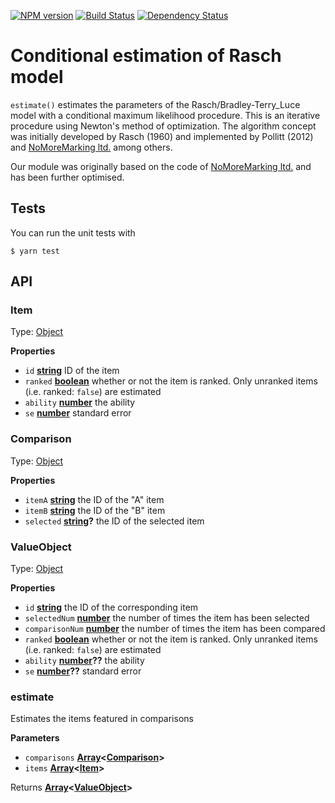  [![NPM version][npm-image]][npm-url] [![Build Status][travis-image]][travis-url] [![Dependency Status][daviddm-url]][daviddm-image]

# Conditional estimation of Rasch model

`estimate()` estimates the parameters of the Rasch/Bradley-Terry_Luce model with a conditional maximum likelihood procedure.
This is an iterative procedure using Newton's method of optimization.
The algorithm concept was initially developed by Rasch (1960) and implemented by Pollitt (2012) and [NoMoreMarking ltd.](https://github.com/NoMoreMarking/cj) among others.

Our module was originally based on the code of [NoMoreMarking ltd.](https://github.com/NoMoreMarking/cj) and has been further optimised.

## Tests

You can run the unit tests with

```
$ yarn test
```

[npm-url]: https://npmjs.org/package/estimating-rasch-model

[npm-image]: https://badge.fury.io/js/estimating-rasch-model.svg

[travis-url]: https://travis-ci.org/d-pac/estimating-rasch-model

[travis-image]: https://travis-ci.org/d-pac/estimating-rasch-model.svg?branch=master

[daviddm-url]: https://david-dm.org/d-pac/estimating-rasch-model.svg?theme=shields.io

[daviddm-image]: https://david-dm.org/d-pac/estimating-rasch-model

## API

<!-- Generated by documentation.js. Update this documentation by updating the source code. -->

### Item

Type: [Object](https://developer.mozilla.org/en-US/docs/Web/JavaScript/Reference/Global_Objects/Object)

**Properties**

-   `id` **[string](https://developer.mozilla.org/en-US/docs/Web/JavaScript/Reference/Global_Objects/String)** ID of the item
-   `ranked` **[boolean](https://developer.mozilla.org/en-US/docs/Web/JavaScript/Reference/Global_Objects/Boolean)** whether or not the item is ranked. Only unranked items (i.e. ranked: `false`) are estimated
-   `ability` **[number](https://developer.mozilla.org/en-US/docs/Web/JavaScript/Reference/Global_Objects/Number)** the ability
-   `se` **[number](https://developer.mozilla.org/en-US/docs/Web/JavaScript/Reference/Global_Objects/Number)** standard error

### Comparison

Type: [Object](https://developer.mozilla.org/en-US/docs/Web/JavaScript/Reference/Global_Objects/Object)

**Properties**

-   `itemA` **[string](https://developer.mozilla.org/en-US/docs/Web/JavaScript/Reference/Global_Objects/String)** the ID of the "A" item
-   `itemB` **[string](https://developer.mozilla.org/en-US/docs/Web/JavaScript/Reference/Global_Objects/String)** the ID of the "B" item
-   `selected` **[string](https://developer.mozilla.org/en-US/docs/Web/JavaScript/Reference/Global_Objects/String)?** the ID of the selected item

### ValueObject

Type: [Object](https://developer.mozilla.org/en-US/docs/Web/JavaScript/Reference/Global_Objects/Object)

**Properties**

-   `id` **[string](https://developer.mozilla.org/en-US/docs/Web/JavaScript/Reference/Global_Objects/String)** the ID of the corresponding item
-   `selectedNum` **[number](https://developer.mozilla.org/en-US/docs/Web/JavaScript/Reference/Global_Objects/Number)** the number of times the item has been selected
-   `comparisonNum` **[number](https://developer.mozilla.org/en-US/docs/Web/JavaScript/Reference/Global_Objects/Number)** the number of times the item has been compared
-   `ranked` **[boolean](https://developer.mozilla.org/en-US/docs/Web/JavaScript/Reference/Global_Objects/Boolean)** whether or not the item is ranked. Only unranked items (i.e. ranked: `false`) are estimated
-   `ability` **[number](https://developer.mozilla.org/en-US/docs/Web/JavaScript/Reference/Global_Objects/Number)??** the ability
-   `se` **[number](https://developer.mozilla.org/en-US/docs/Web/JavaScript/Reference/Global_Objects/Number)??** standard error

### estimate

Estimates the items featured in comparisons

**Parameters**

-   `comparisons` **[Array](https://developer.mozilla.org/en-US/docs/Web/JavaScript/Reference/Global_Objects/Array)&lt;[Comparison](#comparison)>** 
-   `items` **[Array](https://developer.mozilla.org/en-US/docs/Web/JavaScript/Reference/Global_Objects/Array)&lt;[Item](#item)>** 

Returns **[Array](https://developer.mozilla.org/en-US/docs/Web/JavaScript/Reference/Global_Objects/Array)&lt;[ValueObject](#valueobject)>** 
